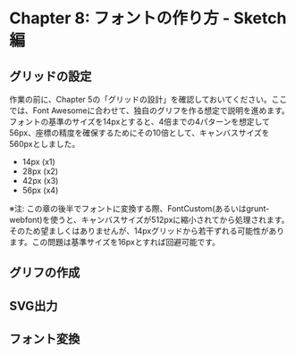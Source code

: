 # Chapter 8: フォントの作り方 - Sketch 編



## グリッドの設定

作業の前に、Chapter 5の「グリッドの設計」を確認しておいてください。ここでは、Font Awesomeに合わせて、独自のグリフを作る想定で説明を進めます。フォントの基準のサイズを14pxとすると、4倍までの4パターンを想定して56px、座標の精度を確保するためにその10倍として、キャンバスサイズを560pxとしました。

- 14px (x1)
- 28px (x2)
- 42px (x3)
- 56px (x4)



※注: この章の後半でフォントに変換する際、FontCustom(あるいはgrunt-webfont)を使うと、キャンバスサイズが512pxに縮小されてから処理されます。そのため望ましくはありませんが、14pxグリッドから若干ずれる可能性があります。この問題は基準サイズを16pxとすれば回避可能です。


## グリフの作成


## SVG出力


## フォント変換

